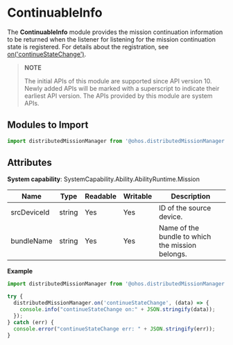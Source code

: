 # ContinuableInfo

The **ContinuableInfo** module provides the mission continuation information to be returned when the listener for listening for the mission continuation state is registered. For details about the registration, see [on('continueStateChange')](js-apis-distributedMissionManager.md#distributedmissionmanageroncontinuestatechange10).

> **NOTE**
> 
> The initial APIs of this module are supported since API version 10. Newly added APIs will be marked with a superscript to indicate their earliest API version.
> The APIs provided by this module are system APIs.

## Modules to Import

```ts
import distributedMissionManager from '@ohos.distributedMissionManager';
```

## Attributes

**System capability**: SystemCapability.Ability.AbilityRuntime.Mission

| Name      | Type  | Readable  | Writable  | Description     |
| -------- | ------ | ---- | ---- | ------- |
| srcDeviceId | string | Yes   | Yes   | ID of the source device.|
| bundleName | string | Yes   | Yes   | Name of the bundle to which the mission belongs.|

**Example**

```ts
import distributedMissionManager from '@ohos.distributedMissionManager';

try {
  distributedMissionManager.on('continueStateChange', (data) => {
    console.info("continueStateChange on:" + JSON.stringify(data));
  });
} catch (err) {
  console.error("continueStateChange err: " + JSON.stringify(err));
}
```
